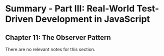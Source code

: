 # Summary - Part III: Real-World Test-Driven Development in JavaScript

## Chapter 11: The Observer Pattern

There are no relevant notes for this section.
